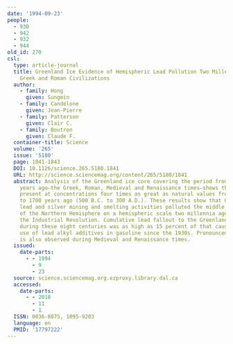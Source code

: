 ```yaml
---
date: '1994-09-23'
people:
  - 930
  - 942
  - 932
  - 944
old_id: 270
csl:
  type: article-journal
  title: Greenland Ice Evidence of Hemispheric Lead Pollution Two Millennia Ago by
    Greek and Roman Civilizations
  author:
    - family: Hong
      given: Sungmin
    - family: Candelone
      given: Jean-Pierre
    - family: Patterson
      given: Clair C.
    - family: Boutron
      given: Claude F.
  container-title: Science
  volume: '265'
  issue: '5180'
  page: 1841-1843
  DOI: 10.1126/science.265.5180.1841
  URL: http://science.sciencemag.org/content/265/5180/1841
  abstract: Analysis of the Greenland ice core covering the period from 3000 to 500
    years ago—the Greek, Roman, Medieval and Renaissance times—shows that lead is
    present at concentrations four times as great as natural values from about 2500
    to 1700 years ago (500 B.C. to 300 A.D.). These results show that Greek and Roman
    lead and silver mining and smelting activities polluted the middle troposphere
    of the Northern Hemisphere on a hemispheric scale two millennia ago, long before
    the Industrial Revolution. Cumulative lead fallout to the Greenland Ice Sheet
    during these eight centuries was as high as 15 percent of that caused by the massive
    use of lead alkyl additives in gasoline since the 1930s. Pronounced lead pollution
    is also observed during Medieval and Renaissance times.
  issued:
    date-parts:
      - - 1994
        - 9
        - 23
  source: science.sciencemag.org.ezproxy.library.dal.ca
  accessed:
    date-parts:
      - - 2018
        - 11
        - 1
  ISSN: 0036-8075, 1095-9203
  language: en
  PMID: '17797222'
---
```

